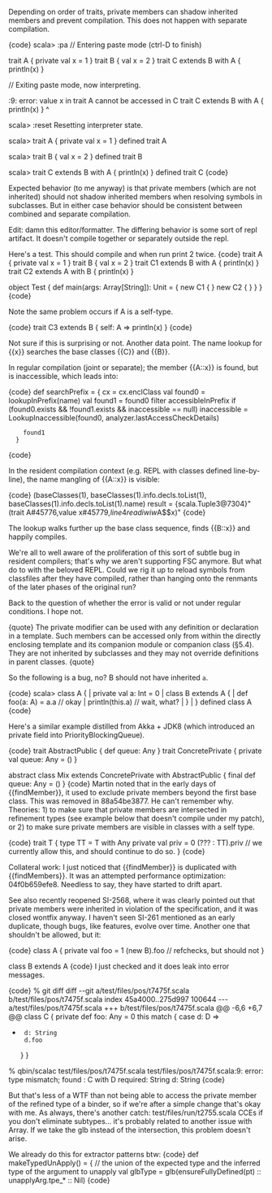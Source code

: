 Depending on order of traits, private members can shadow inherited members and prevent compilation. This does not happen with separate compilation.

{code}
scala> :pa
// Entering paste mode (ctrl-D to finish)

trait A { private val x = 1 }
trait B { val x = 2 }
trait C extends B with A { println(x) }

// Exiting paste mode, now interpreting.

<console>:9: error: value x in trait A cannot be accessed in C
       trait C extends B with A { println(x) }
                                          ^

scala> :reset
Resetting interpreter state.

scala> trait A { private val x = 1 }
defined trait A

scala> trait B { val x = 2 }
defined trait B

scala> trait C extends B with A { println(x) }
defined trait C
{code}

Expected behavior (to me anyway) is that private members (which are not inherited) should not shadow inherited members when resolving symbols in subclasses. But in either case behavior should be consistent between combined and separate compilation.

Edit: damn this editor/formatter.
The differing behavior is some sort of repl artifact. It doesn't compile together or separately outside the repl.

Here's a test. This should compile and when run print 2 twice.
{code}
trait A { private val x = 1 }
trait B { val x = 2 }
trait C1 extends B with A { println(x) }
trait C2 extends A with B { println(x) }

object Test {
  def main(args: Array[String]): Unit = {
    new C1 { }
    new C2 { }
  }
}
{code}

Note the same problem occurs if A is a self-type. 

{code}
trait C3 extends B { self: A => println(x) }
{code}

Not sure if this is surprising or not. Another data point.
The name lookup for {{x}} searches the base classes {{C}} and {{B}}.

In regular compilation (joint or separate); the member {{A::x}} is found, but is inaccessible, which leads into:

{code}
      def searchPrefix = {
        cx = cx.enclClass
        val found0 = lookupInPrefix(name)
        val found1 = found0 filter accessibleInPrefix
        if (found0.exists && !found1.exists && inaccessible == null)
          inaccessible = LookupInaccessible(found0, analyzer.lastAccessCheckDetails)

        found1
      }
{code}

In the resident compilation context (e.g. REPL with classes defined line-by-line), the name mangling of {{A::x}} is visible:

{code}
(baseClasses(1), baseClasses(1).info.decls.toList(1), baseClasses(1).info.decls.toList(1).name)
result = {scala.Tuple3@7304}"(trait A#45776,value x#45779,$line4$$read$$iw$$iw$A$$x)"
{code}

The lookup walks further up the base class sequence, finds {{B::x}} and happily compiles.

We're all to well aware of the proliferation of this sort of subtle bug in resident compilers; that's why we aren't supporting FSC anymore. But what do to with the beloved REPL. Could we rig it up to reload symbols from classfiles after they have compiled, rather than hanging onto the renmants of the later phases of the original run?

Back to the question of whether the error is valid or not under regular conditions. I hope not.

{quote}
The private modifier can be used with any definition or declaration in a template. Such members can be accessed only from within the directly enclosing template and its companion module or companion class (§5.4). They are not inherited by subclasses and they may not override definitions in parent classes.
{quote}

So the following is a bug, no? B should not have inherited `a`.

{code}
scala> class A {
     |   private val a: Int = 0
     |   class B extends A {
     |     def foo(a: A) = a.a // okay
     |     println(this.a)     // wait, what?
     |   }
     | }
defined class A
{code}


Here's a similar example distilled from Akka + JDK8 (which introduced an private field into PriorityBlockingQueue).

{code}
trait AbstractPublic {
  def queue: Any
}
trait ConcretePrivate {
  private val queue: Any = ()
}

abstract class Mix
  extends ConcretePrivate with AbstractPublic {
  final def queue: Any = ()
}
{code}
Martin noted that in the early days of {{findMember}}, it used to exclude private members beyond the first base class. This was removed in 88a54be3877. He can't remember why. Theories: 1) to make sure that private members are intersected in refinement types (see example below that doesn't compile under my patch), or 2) to make sure private members are visible in classes with a self type.

{code}
trait T {
  type TT = T with Any
  private val priv = 0
  (??? : TT).priv // we currently allow this, and should continue to do so.
}
{code}

Collateral work: I just noticed that {{findMember}} is duplicated with {{findMembers}}. It was an attempted performance optimization: 04f0b659efe8. Needless to say, they have started to drift apart.



See also recently reopened SI-2568, where it was clearly pointed out that private members were inherited in violation of the specification, and it was closed wontfix anyway.
I haven't seen SI-261 mentioned as an early duplicate, though bugs, like features, evolve over time.
Another one that shouldn't be allowed, but it:

{code}
class A {
  private val foo = 1
  (new B).foo // refchecks, but should not
}

class B extends A
{code}
I just checked and it does leak into error messages.

{code}
% git diff
diff --git a/test/files/pos/t7475f.scala b/test/files/pos/t7475f.scala
index 45a4000..275d997 100644
--- a/test/files/pos/t7475f.scala
+++ b/test/files/pos/t7475f.scala
@@ -6,6 +6,7 @@ class C {
   private def foo: Any = 0
   this match {
     case d: D =>
+      d: String
       d.foo
   }
 }

% qbin/scalac test/files/pos/t7475f.scala
test/files/pos/t7475f.scala:9: error: type mismatch;
 found   : C with D
 required: String
      d: String
{code}

But that's less of a WTF than not being able to access the private member of the refined type of a binder, so if we're after a simple change that's okay with me.
As always, there's another catch: test/files/run/t2755.scala CCEs if you don't eliminate subtypes… it's probably related to another issue with Array.
If we take the glb instead of the intersection, this problem doesn't arise.

We already do this for extractor patterns btw:
{code}
      def makeTypedUnApply() = {
        // the union of the expected type and the inferred type of the argument to unapply
        val glbType        = glb(ensureFullyDefined(pt) :: unapplyArg.tpe_* :: Nil)
{code}
